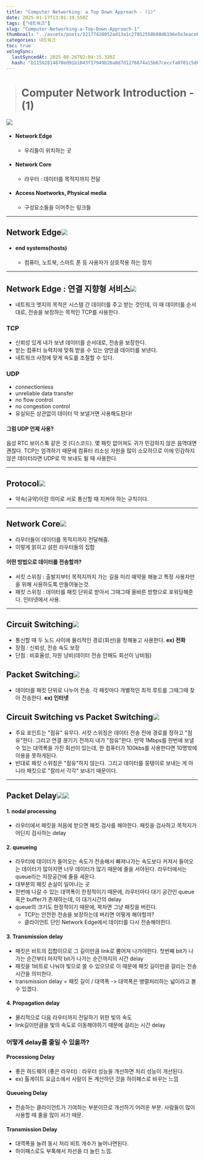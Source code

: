 ```yaml
---
title: "Computer Networking: a Top Down Approach - (1)"
date: 2025-01-17T13:01:19.550Z
tags: ["네트워크"]
slug: "Computer-Networking-a-Top-Down-Approach-1"
thumbnail: "../assets/posts/32177420052ad13a1c27852550b98d6196e5e3eaceb698863813e81e46cd97be.png"
categories: 네트워크
toc: true
velogSync:
  lastSyncedAt: 2025-08-26T02:04:15.320Z
  hash: "b11592814670ed91b1043f17949b26a8d7d1276674a15b67ceccfa0701c5d02f"
---
```


> # Computer Network Introduction - (1)

![](/assets/posts/8b8012a855ae1e7131f54bfd25fb7bf5adbef98911658d6ddc63049743c65e06.png)

- #### Network Edge
  - 우리들이 위치하는 곳
- #### Network Core
  - 라우터 : 데이터를 목적지까지 전달
- #### Access Noetworks, Physical media
  - 구성요소들을 이어주는 링크들
  
---
## Network Edge![](/assets/posts/d467a75de64a422bd2bd798b955c2ee8f73f4099e111edb2b6aa29025b0f593b.png)

- #### end systems(hosts)
  - 컴퓨터, 노트북, 스마트 폰 등 사용자가 상호작용 하는 장치
  
---
## Network Edge : 연결 지향형 서비스![](/assets/posts/a6ac6fd585bb6009cf98ded00b846d039421fa422710165762e49d542c0622e7.png)
- 네트워크 엣지의 목적은 시스템 간 데이터를 주고 받는 것인데, 이 때 데이터를 순서대로, 전송을 보장하는 목적인 TCP를 사용한다.

### TCP
- 신뢰성 있게 내가 보낸 데이터를 순서대로, 전송을 보장한다.
- 받는 컴퓨터 능력치에 맞춰 받을 수 있는 양만큼 데이터를 보낸다.
- 네트워크 사정에 맞게 속도를 조절할 수 있다. 

### UDP
- connectionless
- unreliable data transfer
- no flow control
- no congestion control
- 유실되든 상관없이 데이터 막 보낼거면 사용해도된다!

#### 그럼 UDP 언제 사용?

음성 RTC 보이스톡 같은 것 (디스코드). 몇 패킷 없어져도 귀가 민감하지 않은 음역대면 괜찮다. TCP는 엄격하기 때문에 컴퓨터 리소싱 자원을 많이 소모하므로 이에 민감하지 않은 데이터라면 UDP로 막 보내도 될 때 사용한다.

---
## Protocol![](/assets/posts/90f28ee5ba4335d0d6987fc869a3b92ab6d6ee374d6b35862faf00e17a16593a.png)

- 약속(규약)이란 의미로 서로 통신할 때 지켜야 하는 규칙이다. 
---
## Network Core![](/assets/posts/9b6b94bfe79520ef5e6211fc579f5a49a07479ae3663486b840b0c897239b6b1.png)
- 라우터들이 데이터를 목적지까지 전달해줌.
- 이렇게 얽히고 섥힌 라우터들의 집합

#### 어떤 방법으로 데이터를 전송할까?
- 서킷 스위칭 : 출발지부터 목적지까지 가는 길을 미리 예약을 해놓고 특정 사용자만을 위해 사용하도록 만들어놓는것.
- 패킷 스위칭 : 데이터를 패킷 단위로 받아서 그때그때 올바른 방향으로 포워딩해준다. 인터넷에서 사용. 
---
## Circuit Switching![](/assets/posts/06e69008b6abeceed8f92480f205275535f6a3b036cb22ea9ecf0bc3001ab9b4.png)
- 통신할 때 두 노드 사이에 물리적인 경로(회선)을 정해놓고 사용한다. **ex) 전화**
- 장점 : 신뢰성, 전송 속도 보장
- 단점 : 비효율성, 자원 낭비(데이터 전송 안해도 회선이 낭비됨)

## Packet Switching![](/assets/posts/fc27cf498d7a209b6e7afd9ee68a1b7b76af1804b073a7d7f1d1390f4958f7e2.png)
- 데이터를 패킷 단위로 나누어 전송. 각 패킷마다 개별적인 최적 루트를 그때그때 찾아 전송한다. **ex) 인터넷**

## Circuit Switching vs Packet Switching![](/assets/posts/09224c472ca447727ebf1546fe971a4debfbbf17d04ca2293690c2d50f45e26e.png)
- 주요 포인트는 "점유" 유무다. 서킷 스위칭은 데이터 전송 전에 경로를 정하고 "점유"한다.
그리고 연결 끊기기 전까지 내가 "점유"한다.
만약 1Mbps를 한번에 보낼 수 있는 대역폭을 가진 회선이 있는데, 한 컴퓨터가 100kbs를 사용한다면 10명밖에 이용을 못하게된다.
- 반대로 패킷 스위칭은 "점유"하지 않는다. 그리고 데이터를 뭉탱이로 보내는 게 아니라 패킷으로 "잘라서 각각" 보내기 때문이다.
---

## Packet Delay![](/assets/posts/4e4784a1eb6ee882f3f9caf790c37cb64927db6c76b3e4ed1fe2dd09e31e1752.png)![](/assets/posts/4a0e51a613f0bbe125f5fe9ed1db05722996009cc75047bcc136a34c39cf2724.png)

#### 1. nodal processing
- 라우터에서 패킷을 처음에 받으면 패킷 검사를 해야한다. 패킷을 검사하고 목적지가 어딘지 검사하는 delay

#### 2. queueing
- 라우터에 데이터가 들어오는 속도가 전송해서 빠져나가는 속도보다 커져서 들어오는 데이터가 많아지면 너무 데이터가 많기 때문에 줄을 서야된다. 라우터에서는 queue라는 저장공간에 줄을 세운다. 
- 대부분의 패킷 손실이 일어나는 곳
- 한번에 나갈 수 있는 대역폭이 한정적이기 때문에, 라우터마다 대기 공간인 queue 혹은 buffer가 존재하는데, 이 대기시간의 delay
- queue의 크기도 한정적이기 때문에, 꽉차면 그냥 패킷을 버린다.
  - TCP는 안전한 전송을 보장하는데 버리면 어떻게 해야할까? 
  - 클라이언트 단인 Network Edge에서 데이터를 다시 전송해야한다.
  
#### 3. Transmission delay
- 패킷은 비트의 집합이므로 그 길이만큼 link로 뿜어져 나가야한다. 첫번째 bit가 나가는 순간부터 마지막 bit가 나가는 순간까지의 시간 delay
- 패킷을 1비트로 나눠야 빛으로 쏠 수 있으므로 이 때문에 패킷 길이만큼 걸리는 전송 시간을 의미한다.
- transmission delay = 패킷 길이 / 대역폭 -> 대역폭은 병렬처리하는 넓이라고 볼 수 있겠다.

#### 4. Propagation delay
- 물리적으로 다음 라우터까지 전달하기 위한 빛의 속도
- link길이만큼을 빛의 속도로 이동해야하기 때문에 걸리는 시간 delay

### 어떻게 delay를 줄일 수 있을까?

#### Processiong Delay
- 좋은 하드웨어 (좋은 라우터) : 라우터 성능을 개선하면 처리 성능이 개선된다.
- ex) 톨게이트 요금소에서 사람이 돈 계산하던 것을 하이패스로 바꾸는 느낌

#### Queueing Delay
- 전송하는 클라이언트가 기여하는 부분이므로 개선하기 어려운 부분. 사람들이 많이 사용할 때 줄을 많이 서기 때문.

#### Transmission Delay
- 대역폭을 늘려 동시 처리 비트 개수가 늘어나면된다. 
- 하이패스로도 부톡해서 차선을 더 늘린 느낌.
